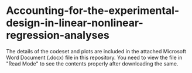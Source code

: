 # Accounting-for-the-experimental-design-in-linear-nonlinear-regression-analyses

The details of the codeset and plots are included in the attached Microsoft Word Document (.docx) file in this repository. 
You need to view the file in "Read Mode" to see the contents properly after downloading the same.
